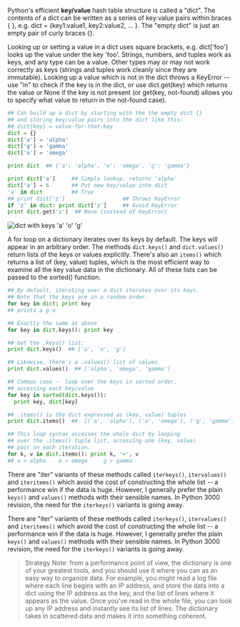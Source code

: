 Python's efficient **key/value** hash table structure is called a "dict". The contents of a dict can be written as a series of key:value pairs within braces { }, e.g. dict = {key1:value1, key2:value2, ... }. The "empty dict" is just an empty pair of curly braces {}.

Looking up or setting a value in a dict uses square brackets, e.g. dict['foo'] looks up the value under the key 'foo'. Strings, numbers, and tuples work as keys, and any type can be a value. Other types may or may not work correctly as keys (strings and tuples work cleanly since they are immutable). Looking up a value which is not in the dict throws a KeyError -- use "in" to check if the key is in the dict, or use dict.get(key) which returns the value or None if the key is not present (or get(key, not-found) allows you to specify what value to return in the not-found case).
    
```python    
## Can build up a dict by starting with the the empty dict {}
## and storing key/value pairs into the dict like this:
## dict[key] = value-for-that-key
dict = {}
dict['a'] = 'alpha'
dict['g'] = 'gamma'
dict['o'] = 'omega'

print dict  ## {'a': 'alpha', 'o': 'omega', 'g': 'gamma'}

print dict['a']     ## Simple lookup, returns 'alpha'
dict['a'] = 6       ## Put new key/value into dict
'a' in dict         ## True
## print dict['z']                  ## Throws KeyError
if 'z' in dict: print dict['z']     ## Avoid KeyError
print dict.get('z')  ## None (instead of KeyError)
```

![dict with keys 'a' 'o' 'g'](https://developers.google.com/edu/python/images/dict.png)

A for loop on a dictionary iterates over its keys by default. The keys will appear in an arbitrary order. The methods `dict.keys()` and `dict.values()` return lists of the keys or values explicitly. There's also an `items()` which returns a list of (key, value) tuples, which is the most efficient way to examine all the key value data in the dictionary. All of these lists can be passed to the sorted() function.
    
```python    
## By default, iterating over a dict iterates over its keys.
## Note that the keys are in a random order.
for key in dict: print key
## prints a g o

## Exactly the same as above
for key in dict.keys(): print key

## Get the .keys() list:
print dict.keys()  ## ['a', 'o', 'g']

## Likewise, there's a .values() list of values
print dict.values()  ## ['alpha', 'omega', 'gamma']

## Common case -- loop over the keys in sorted order,
## accessing each key/value
for key in sorted(dict.keys()):
  print key, dict[key]

## .items() is the dict expressed as (key, value) tuples
print dict.items()  ##  [('a', 'alpha'), ('o', 'omega'), ('g', 'gamma')]

## This loop syntax accesses the whole dict by looping
## over the .items() tuple list, accessing one (key, value)
## pair on each iteration.
for k, v in dict.items(): print k, '>', v
## a > alpha    o > omega     g > gamma
```

There are "iter" variants of these methods called `iterkeys()`, `itervalues()` and `iteritems()` which avoid the cost of constructing the whole list -- a performance win if the data is huge. However, I generally prefer the plain `keys()` and `values()` methods with their sensible names. In Python 3000 revision, the need for the `iterkeys()` variants is going away.

There are "iter" variants of these methods called `iterkeys()`, `itervalues()` and `iteritems()` which avoid the cost of constructing the whole list -- a performance win if the data is huge. However, I generally prefer the plain `keys()` and `values()` methods with their sensible names. In Python 3000 revision, the need for the `iterkeys()` variants is going away.

>Strategy Note: from a performance point of view, the dictionary is one of your greatest tools, and you should use it where you can as an easy way to organize data. For example, you might read a log file where each line begins with an IP address, and store the data into a dict using the IP address as the key, and the list of lines where it appears as the value. Once you've read in the whole file, you can look up any IP address and instantly see its list of lines. The dictionary takes in scattered data and makes it into something coherent.

